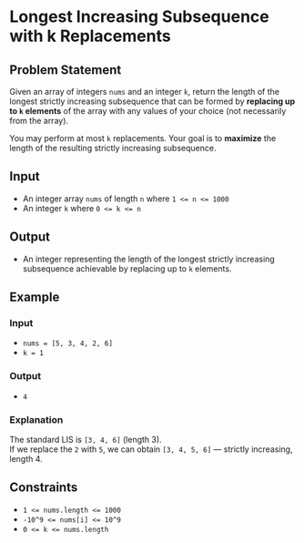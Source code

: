 # Longest Increasing Subsequence with k Replacements

## Problem Statement

Given an array of integers `nums` and an integer `k`, return the length of the longest strictly increasing subsequence that can be formed by **replacing up to `k` elements** of the array with any values of your choice (not necessarily from the array).

You may perform at most `k` replacements. Your goal is to **maximize** the length of the resulting strictly increasing subsequence.

## Input

- An integer array `nums` of length `n` where `1 <= n <= 1000`
- An integer `k` where `0 <= k <= n`

## Output

- An integer representing the length of the longest strictly increasing subsequence achievable by replacing up to `k` elements.

## Example

### Input
- `nums = [5, 3, 4, 2, 6]`
- `k = 1`

### Output

- `4`

### Explanation

The standard LIS is `[3, 4, 6]` (length 3).  
If we replace the `2` with `5`, we can obtain `[3, 4, 5, 6]` — strictly increasing, length 4.

## Constraints

- `1 <= nums.length <= 1000`
- `-10^9 <= nums[i] <= 10^9`
- `0 <= k <= nums.length`
